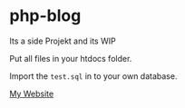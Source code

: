 # php-blog
Its a side Projekt and its WIP

Put all files in your htdocs folder.
 
 Import the `test.sql` in to your own database.

[My Website](http://axcerty.mygamesonline.org)

